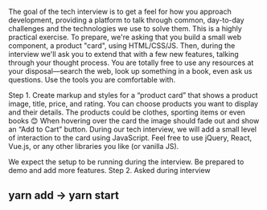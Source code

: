 The goal of the tech interview is to get a feel for how you approach development, providing a platform to talk through common, day-to-day challenges and the technologies we use to solve them.
This is a highly practical exercise. To prepare, we're asking that you build a small web component, a product "card", using HTML/CSS/JS. Then, during the interview we'll ask you to extend that with a few new features, talking through your thought process. You are totally free to use any resources at your disposal—search the web, look up something in a book, even ask us questions. Use the tools you are comfortable with.

Step 1.
Create markup and styles for a “product card” that shows a product image, title, price, and rating. You can choose products you want to display and their details. The products could be clothes, sporting items or even books 😊
When hovering over the card the image should fade out and show an “Add to Cart” button.
During our tech interview, we will add a small level of interaction to the card using JavaScript. Feel free to use jQuery, React, Vue.js, or any other libraries you like (or vanilla JS).

We expect the setup to be running during the interview. Be prepared to demo and add more features.
Step 2. Asked during interview

## yarn add -> yarn start
